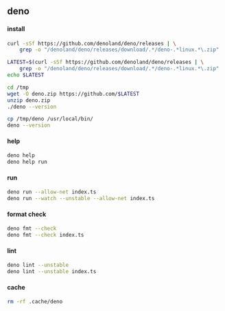 ## deno

#### install

```bash
curl -sSf https://github.com/denoland/deno/releases | \
    grep -o "/denoland/deno/releases/download/.*/deno-.*linux.*\.zip"

LATEST=$(curl -sSf https://github.com/denoland/deno/releases | \
    grep -o "/denoland/deno/releases/download/.*/deno-.*linux.*\.zip" | \
echo $LATEST

cd /tmp
wget -O deno.zip https://github.com/$LATEST
unzip deno.zip
./deno --version

cp /tmp/deno /usr/local/bin/
deno --version
```

#### help

```bash
deno help
deno help run
```

#### run

```bash
deno run --allow-net index.ts
deno run --watch --unstable --allow-net index.ts
```

#### format check

```bash
deno fmt --check
deno fmt --check index.ts
```

#### lint

```bash
deno lint --unstable
deno lint --unstable index.ts
```

#### cache

```bash
rm -rf .cache/deno
```
